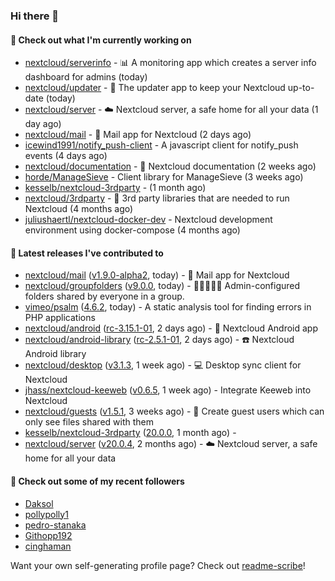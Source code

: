 ### Hi there 👋

#### 👷 Check out what I'm currently working on

- [nextcloud/serverinfo](https://github.com/nextcloud/serverinfo) - 📊 A monitoring app which creates a server info dashboard for admins (today)
- [nextcloud/updater](https://github.com/nextcloud/updater) - :arrows_counterclockwise: The updater app to keep your Nextcloud up-to-date (today)
- [nextcloud/server](https://github.com/nextcloud/server) - ☁️ Nextcloud server, a safe home for all your data (1 day ago)
- [nextcloud/mail](https://github.com/nextcloud/mail) - 💌 Mail app for Nextcloud (2 days ago)
- [icewind1991/notify_push-client](https://github.com/icewind1991/notify_push-client) - A javascript client for notify_push events (4 days ago)
- [nextcloud/documentation](https://github.com/nextcloud/documentation) - 📘 Nextcloud documentation (2 weeks ago)
- [horde/ManageSieve](https://github.com/horde/ManageSieve) - Client library for ManageSieve (3 weeks ago)
- [kesselb/nextcloud-3rdparty](https://github.com/kesselb/nextcloud-3rdparty) -  (1 month ago)
- [nextcloud/3rdparty](https://github.com/nextcloud/3rdparty) - :battery: 3rd party libraries that are needed to run Nextcloud (4 months ago)
- [juliushaertl/nextcloud-docker-dev](https://github.com/juliushaertl/nextcloud-docker-dev) - Nextcloud development environment using docker-compose (4 months ago)

#### 🔭 Latest releases I've contributed to

- [nextcloud/mail](https://github.com/nextcloud/mail) ([v1.9.0-alpha2](https://github.com/nextcloud/mail/releases/tag/v1.9.0-alpha2), today) - 💌 Mail app for Nextcloud
- [nextcloud/groupfolders](https://github.com/nextcloud/groupfolders) ([v9.0.0](https://github.com/nextcloud/groupfolders/releases/tag/v9.0.0), today) - 📁👩‍👩‍👧‍👦 Admin-configured folders shared by everyone in a group.
- [vimeo/psalm](https://github.com/vimeo/psalm) ([4.6.2](https://github.com/vimeo/psalm/releases/tag/4.6.2), today) - A static analysis tool for finding errors in PHP applications
- [nextcloud/android](https://github.com/nextcloud/android) ([rc-3.15.1-01](https://github.com/nextcloud/android/releases/tag/rc-3.15.1-01), 2 days ago) - 📱 Nextcloud Android app
- [nextcloud/android-library](https://github.com/nextcloud/android-library) ([rc-2.5.1-01](https://github.com/nextcloud/android-library/releases/tag/rc-2.5.1-01), 2 days ago) - ☎️ Nextcloud Android library
- [nextcloud/desktop](https://github.com/nextcloud/desktop) ([v3.1.3](https://github.com/nextcloud/desktop/releases/tag/v3.1.3), 1 week ago) - 💻 Desktop sync client for Nextcloud
- [jhass/nextcloud-keeweb](https://github.com/jhass/nextcloud-keeweb) ([v0.6.5](https://github.com/jhass/nextcloud-keeweb/releases/tag/v0.6.5), 1 week ago) - Integrate Keeweb into Nextcloud
- [nextcloud/guests](https://github.com/nextcloud/guests) ([v1.5.1](https://github.com/nextcloud/guests/releases/tag/v1.5.1), 3 weeks ago) - 🙈 Create guest users which can only see files shared with them
- [kesselb/nextcloud-3rdparty](https://github.com/kesselb/nextcloud-3rdparty) ([20.0.0](https://github.com/kesselb/nextcloud-3rdparty/releases/tag/20.0.0), 1 month ago) - 
- [nextcloud/server](https://github.com/nextcloud/server) ([v20.0.4](https://github.com/nextcloud/server/releases/tag/v20.0.4), 2 months ago) - ☁️ Nextcloud server, a safe home for all your data

#### 👯 Check out some of my recent followers

- [Daksol](https://github.com/Daksol)
- [pollypolly1](https://github.com/pollypolly1)
- [pedro-stanaka](https://github.com/pedro-stanaka)
- [Githopp192](https://github.com/Githopp192)
- [cinghaman](https://github.com/cinghaman)

Want your own self-generating profile page? Check out [readme-scribe](https://github.com/muesli/readme-scribe)!
